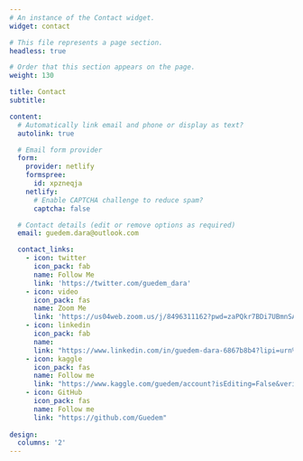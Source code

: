 ```yaml
---
# An instance of the Contact widget.
widget: contact

# This file represents a page section.
headless: true

# Order that this section appears on the page.
weight: 130

title: Contact
subtitle:

content:
  # Automatically link email and phone or display as text?
  autolink: true

  # Email form provider
  form:
    provider: netlify
    formspree:
      id: xpzneqja
    netlify:
      # Enable CAPTCHA challenge to reduce spam?
      captcha: false

  # Contact details (edit or remove options as required)
  email: guedem.dara@outlook.com

  contact_links:
    - icon: twitter
      icon_pack: fab
      name: Follow Me
      link: 'https://twitter.com/guedem_dara'
    - icon: video
      icon_pack: fas
      name: Zoom Me
      link: 'https://us04web.zoom.us/j/8496311162?pwd=zaPQkr7BDi7UBmnSAlJQbngWi6rGaG.1'
    - icon: linkedin
      icon_pack: fab
      name: 
      link: "https://www.linkedin.com/in/guedem-dara-6867b8b4?lipi=urn%3Ali%3Apage%3Ad_flagship3_profile_view_base_contact_details%3Bk50itg9xSz2KIdiP1KTC0Q%3D%3D"
    - icon: kaggle
      icon_pack: fas
      name: Follow me
      link: "https://www.kaggle.com/guedem/account?isEditing=False&verifyPhone=False"
    - icon: GitHub
      icon_pack: fas
      name: Follow me
      link: "https://github.com/Guedem"
      
design:
  columns: '2'
---
```

